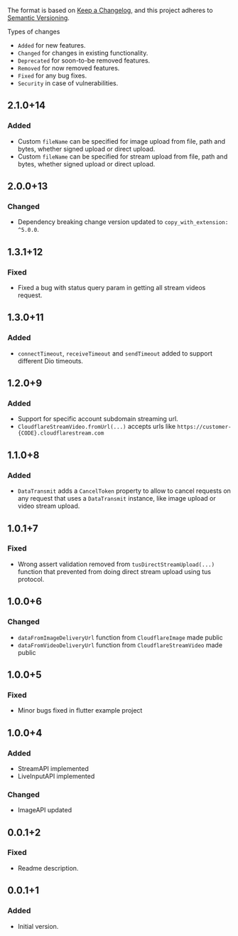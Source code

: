 The format is based on [Keep a Changelog](https://keepachangelog.com/en/1.0.0/),
and this project adheres to [Semantic Versioning](https://semver.org/spec/v2.0.0.html).

Types of changes
- `Added` for new features.
- `Changed` for changes in existing functionality.
- `Deprecated` for soon-to-be removed features.
- `Removed` for now removed features.
- `Fixed` for any bug fixes.
- `Security` in case of vulnerabilities.

## 2.1.0+14
### Added
- Custom `fileName` can be specified for image upload from file, path and bytes, whether signed upload or direct upload.
- Custom `fileName` can be specified for stream upload from file, path and bytes, whether signed upload or direct upload.

## 2.0.0+13
### Changed
- Dependency breaking change version updated to `copy_with_extension: ^5.0.0`.

## 1.3.1+12
### Fixed
- Fixed a bug with status query param in getting all stream videos request. 

## 1.3.0+11
### Added
- `connectTimeout`, `receiveTimeout` and `sendTimeout` added to support different Dio timeouts.

## 1.2.0+9
### Added
- Support for specific account subdomain streaming url. 
- `CloudflareStreamVideo.fromUrl(...)` accepts urls like `https://customer-{CODE}.cloudflarestream.com` 

## 1.1.0+8
### Added
- `DataTransmit` adds a `CancelToken` property to allow to cancel requests on any request that uses a `DataTransmit` instance, like image upload or video stream upload.

## 1.0.1+7
### Fixed
- Wrong assert validation removed from `tusDirectStreamUpload(...)` function that prevented from doing direct stream upload using tus protocol.

## 1.0.0+6
### Changed
- `dataFromImageDeliveryUrl` function from `CloudflareImage` made public
- `dataFromVideoDeliveryUrl` function from `CloudflareStreamVideo` made public

## 1.0.0+5
### Fixed
- Minor bugs fixed in flutter example project

## 1.0.0+4
### Added
- StreamAPI implemented
- LiveInputAPI implemented

### Changed
- ImageAPI updated

## 0.0.1+2
### Fixed
- Readme description.

## 0.0.1+1
### Added
- Initial version.
